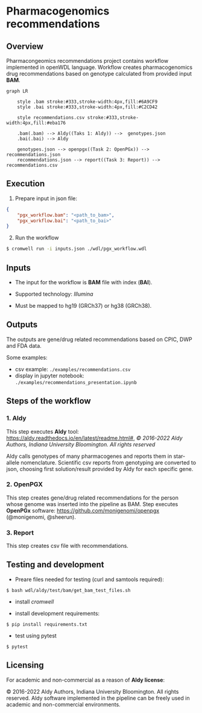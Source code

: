 # Pharmacogenomics recommendations

## Overview

Pharmacongeomics recommendations project contains workflow implemented in openWDL language. Workflow creates pharmacogenomics drug recommendations based on genotype calculated from provided input **BAM**.

```mermaid
graph LR

    style .bam stroke:#333,stroke-width:4px,fill:#6A9CF9
    style .bai stroke:#333,stroke-width:4px,fill:#C2CD42

    style recommendations.csv stroke:#333,stroke-width:4px,fill:#eba176
    
    .bam(.bam) --> Aldy((Taks 1: Aldy)) -->  genotypes.json
    .bai(.bai) --> Aldy

    genotypes.json --> openpgx((Task 2: OpenPGx)) --> recommendations.json
    recommendations.json --> report((Task 3: Report)) --> recommendations.csv
```

## Execution

1. Prepare input in json file:

```json
{
    "pgx_workflow.bam": "<path_to_bam>",
    "pgx_workflow.bai": "<path_to_bai>"
}
```

2. Run the workflow

```bash
$ cromwell run -i inputs.json ./wdl/pgx_workflow.wdl
```

## Inputs

- The input for the workflow is **BAM** file with index (**BAI**).

- Supported technology: *Illumina*
- Must be mapped to hg19 (GRCh37) or hg38 (GRCh38).

## Outputs

The outputs are gene/drug related recommendations based on CPIC, DWP and FDA data. 

Some examples:
- csv example: `./examples/recommendations.csv`
- display in jupyter notebook: `./examples/recommendations_presentation.ipynb`

## Steps of the workflow

### 1. Aldy
This step executes **Aldy** tool: https://aldy.readthedocs.io/en/latest/readme.html#,
*© 2016-2022 Aldy Authors, Indiana University Bloomington. All rights reserved*

Aldy calls genotypes of many pharmacogenes and reports them in star-allele nomenclature. Scientific csv reports from genotyping are converted to json, choosing first solution/result provided by Aldy for each specific gene. 

### 2. OpenPGX
This step creates gene/drug related recommendations for the person whose genome was inserted into the pipeline as BAM. Step executes **OpenPGx** software: https://github.com/monigenomi/openpgx (@monigenomi, @sheerun).

### 3. Report
This step creates csv file with recommendations.

## Testing and development

- Preare files needed for testing (curl and samtools required):

```
$ bash wdl/aldy/test/bam/get_bam_test_files.sh
```

- install *cromwell*

- install development requirements:
```
$ pip install requirements.txt
```
- test using pytest

```
$ pytest
```

## Licensing
For academic and non-commercial as a reason of **Aldy license**:

© 2016-2022 Aldy Authors, Indiana University Bloomington. All rights reserved.
Aldy software implemented in the pipeline can be freely used in academic and non-commercial environments.



